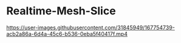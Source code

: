 # Realtime-Mesh-Slice



https://user-images.githubusercontent.com/31845949/167754739-acb2a86a-6d4a-45c6-b536-0eba5f40417f.mp4

